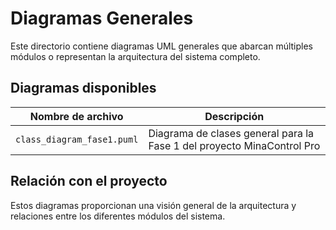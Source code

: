 # Diagramas Generales

Este directorio contiene diagramas UML generales que abarcan múltiples módulos o representan la arquitectura del sistema completo.

## Diagramas disponibles

| Nombre de archivo | Descripción |
|------------------|-------------|
| `class_diagram_fase1.puml` | Diagrama de clases general para la Fase 1 del proyecto MinaControl Pro |

## Relación con el proyecto

Estos diagramas proporcionan una visión general de la arquitectura y relaciones entre los diferentes módulos del sistema.
